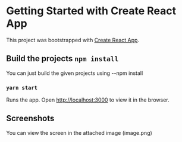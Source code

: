 # Getting Started with Create React App

This project was bootstrapped with [Create React App](https://github.com/facebook/create-react-app).

## Build the projects `npm install`

You can just build the given projects using --npm install

### `yarn start`

Runs the app.
Open [http://localhost:3000](http://localhost:3000) to view it in the browser.

## Screenshots

You can view the screen in the attached image (image.png)